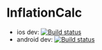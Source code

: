 # InflationCalc

* ios dev: [![Build status](https://build.appcenter.ms/v0.1/apps/9407320c-38a0-4ede-bc69-748fd5b76d24/branches/dev/badge)](https://appcenter.ms)
* android dev: [![Build status](https://build.appcenter.ms/v0.1/apps/7ab7c86b-f9e8-4a63-88da-29de6c32c339/branches/dev/badge)](https://appcenter.ms)
